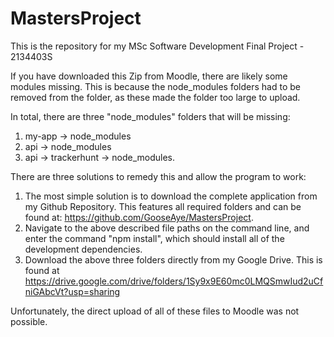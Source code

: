 # MastersProject
This is the repository for my MSc Software Development Final Project - 2134403S

If you have downloaded this Zip from Moodle, there are likely some modules missing. This is because the node_modules folders had to be removed from the folder, as these made the folder too large to upload.

In total, there are three "node_modules" folders that will be missing:
1) my-app -> node_modules
2) api -> node_modules
3) api -> trackerhunt -> node_modules.

There are three solutions to remedy this and allow the program to work:
1) The most simple solution is to download the complete application from my Github Repository. This features all required folders and can be found at: https://github.com/GooseAye/MastersProject. 
2) Navigate to the above described file paths on the command line, and enter the command "npm install", which should install all of the development dependencies.
3) Download the above three folders directly from my Google Drive. This is found at https://drive.google.com/drive/folders/1Sy9x9E60mc0LMQSmwIud2uCfniGAbcVt?usp=sharing 

Unfortunately, the direct upload of all of these files to Moodle was not possible. 